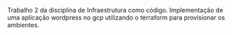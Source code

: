 Trabalho 2 da disciplina de Infraestrutura como código. Implementação de uma aplicação wordpress no gcp utilizando o terraform para provisionar os ambientes.
